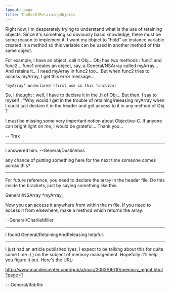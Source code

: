 ```yaml
---
layout: page
title: TheUseOfRetainingObjects
---
```


Right now, I'm desperately trying to understand what is the use of retaining objects. Since it's something so obviously basic knowledge, there must be some reason to implement it. I want my object to "hold" an instance variable created in a method so this variable can be used in another method of this same object.

For example, I have an object, call it Obj...
Obj has two methods : func1 and func2...
func1 creates an object, say, a General/NSArray called myArray... And retains it...
I need myArray in func2 too...
But when func2 tries to access myArray, I get this error message...

    'myArray' undeclared (first use in this function)

So, I thought : well, I have to declare it in the .h of Obj...
But then, I say to myself : "Why would I get in the trouble of retaining/releasing myArray when I could just declare it in the header and get access to it in any method of Obj ?

I must be missing some very important notion about Objective-C. If anyone can bright light on me, I would be grateful... Thank you...

-- Trax

----

I answered him. --General/DustinVoss

any chance of putting something here for the next time someone comes across this?

----

For future reference, you need to declare the array in the header file.  Do this inside the brackets, just by saying something like this.
    
General/NSArray *myArray;


Now you can access it anywhere from within the m file.  If you need to access it from elsewhere, make a method which returns the array.

--General/CharlieMiller

----

I found General/RetainingAndReleasing helpful.

----

I just had an article published (yes, I expect to be talking about this for quite some time :) ) on the subject of memory management. Hopefully it'll help you figure it out. Here's the URL:

http://www.macdevcenter.com/pub/a/mac/2003/06/10/memory_mgmt.html?page=1

-- General/RobRix
